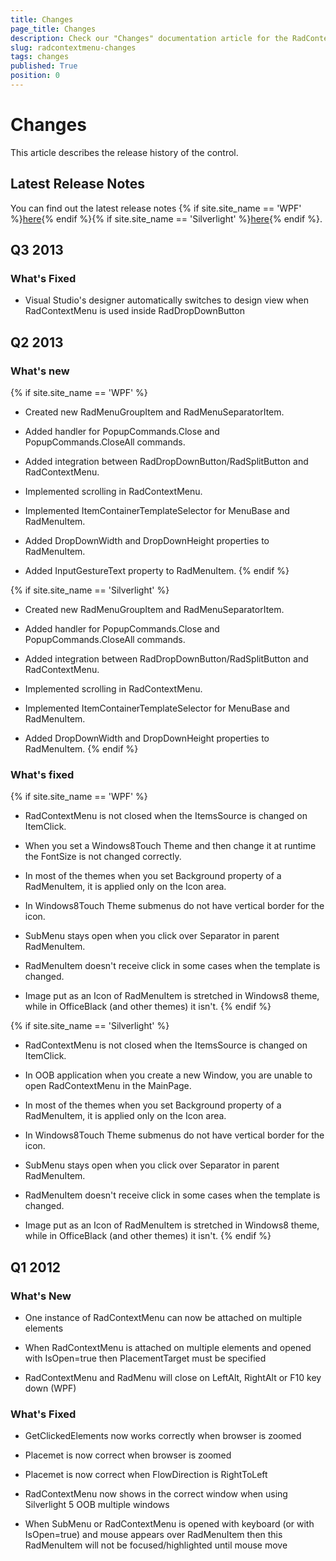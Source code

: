 ```yaml
---
title: Changes
page_title: Changes
description: Check our "Changes" documentation article for the RadContextMenu WPF control.
slug: radcontextmenu-changes
tags: changes
published: True
position: 0
---
```


# Changes

This article describes the release history of the control.

## Latest Release Notes

You can find out the latest release notes {% if site.site_name == 'WPF' %}[here](http://www.telerik.com/products/wpf/whats-new/release-history.aspx){% endif %}{% if site.site_name == 'Silverlight' %}[here](http://www.telerik.com/products/silverlight/whats-new/release-history.aspx){% endif %}.        

## Q3 2013

### What's Fixed

* Visual Studio's designer automatically switches to design view when RadContextMenu is used inside RadDropDownButton

## Q2 2013

### What's new

{% if site.site_name == 'WPF' %}
* Created new RadMenuGroupItem and RadMenuSeparatorItem.

* Added handler for PopupCommands.Close and PopupCommands.CloseAll commands.

* Added integration between RadDropDownButton/RadSplitButton and RadContextMenu.

* Implemented scrolling in RadContextMenu.

* Implemented ItemContainerTemplateSelector for MenuBase and RadMenuItem.

* Added DropDownWidth and DropDownHeight properties to RadMenuItem.

* Added InputGestureText property to RadMenuItem.
{% endif %}

{% if site.site_name == 'Silverlight' %}
* Created new RadMenuGroupItem and RadMenuSeparatorItem.

* Added handler for PopupCommands.Close and PopupCommands.CloseAll commands.

* Added integration between RadDropDownButton/RadSplitButton and RadContextMenu.

* Implemented scrolling in RadContextMenu.

* Implemented ItemContainerTemplateSelector for MenuBase and RadMenuItem.

* Added DropDownWidth and DropDownHeight properties to RadMenuItem.
{% endif %}

### What's fixed

{% if site.site_name == 'WPF' %}
* RadContextMenu is not closed when the ItemsSource is changed on ItemClick.                  

* When you set a Windows8Touch Theme and then change it at runtime the FontSize is not changed correctly.                  

* In most of the themes when you set Background property of a RadMenuItem, it is applied only on the Icon area.                  

* In Windows8Touch Theme submenus do not have vertical border for the icon.                  

* SubMenu stays open when you click over Separator in parent RadMenuItem.                  

* RadMenuItem doesn't receive click in some cases when the template is changed.                  

* Image put as an Icon of RadMenuItem is stretched in Windows8 theme, while in OfficeBlack (and other themes) it isn't.
{% endif %}

{% if site.site_name == 'Silverlight' %}
* RadContextMenu is not closed when the ItemsSource is changed on ItemClick.

* In OOB application when you create a new Window, you are unable to open RadContextMenu in the MainPage.

* In most of the themes when you set Background property of a RadMenuItem, it is applied only on the Icon area.

* In Windows8Touch Theme submenus do not have vertical border for the icon.

* SubMenu stays open when you click over Separator in parent RadMenuItem.

* RadMenuItem doesn't receive click in some cases when the template is changed.

* Image put as an Icon of RadMenuItem is stretched in Windows8 theme, while in OfficeBlack (and other themes) it isn't.
{% endif %}

## Q1 2012

### What's New

* One instance of RadContextMenu can now be attached on multiple elements

* When RadContextMenu is attached on multiple elements and opened with IsOpen=true then PlacementTarget must be specified

* RadContextMenu and RadMenu will close on LeftAlt, RightAlt or F10 key down (WPF)

### What's Fixed

* GetClickedElements now works correctly when browser is zoomed

* Placemet is now correct when browser is zoomed

* Placemet is now correct when FlowDirection is RightToLeft

* RadContextMenu now shows in the correct window when using Silverlight 5 OOB multiple windows

* When SubMenu or RadContextMenu is opened with keyboard (or with IsOpen=true) and mouse appears over RadMenuItem then this RadMenuItem will not be focused/highlighted until mouse move
